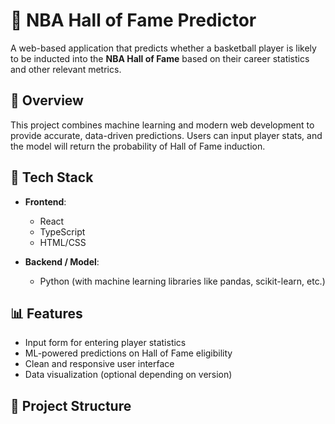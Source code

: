 
# 🏀 NBA Hall of Fame Predictor

A web-based application that predicts whether a basketball player is likely to be inducted into the **NBA Hall of Fame** based on their career statistics and other relevant metrics.

## 🚀 Overview

This project combines machine learning and modern web development to provide accurate, data-driven predictions. Users can input player stats, and the model will return the probability of Hall of Fame induction.

## 🔧 Tech Stack

- **Frontend**:
  - React
  - TypeScript
  - HTML/CSS

- **Backend / Model**:
  - Python (with machine learning libraries like pandas, scikit-learn, etc.)

## 📊 Features

- Input form for entering player statistics
- ML-powered predictions on Hall of Fame eligibility
- Clean and responsive user interface
- Data visualization (optional depending on version)

## 📁 Project Structure

